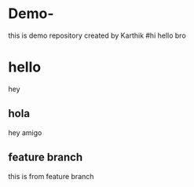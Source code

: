 # Demo-
this is demo repository
created by Karthik
#hi
hello bro
# hello
 hey
## hola
 hey amigo
 ## feature branch
 this is from feature branch
 
